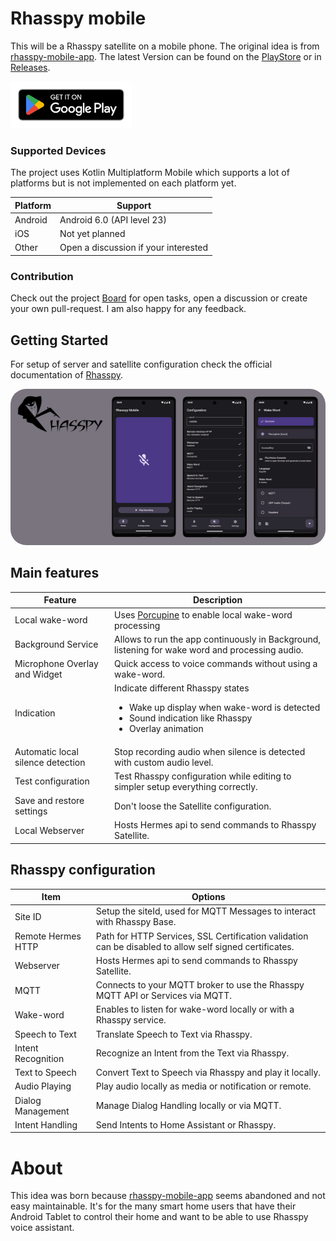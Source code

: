 # Rhasspy mobile

This will be a Rhasspy satellite on a mobile phone. The original idea is
from [rhasspy-mobile-app](https://github.com/razzo04/rhasspy-mobile-app). The latest Version can be found on the [PlayStore](https://play.google.com/store/apps/details?id=org.rhasspy.mobile.android) or in [Releases](https://github.com/Nailik/rhasspy_mobile/releases).

[<img src="documentation/images/google-play-badge.png" height="75">](https://play.google.com/store/apps/details?id=org.rhasspy.mobile.android)

### Supported Devices

The project uses Kotlin Multiplatform Mobile which supports a lot of platforms but is not implemented on each platform yet.

| Platform | Support                              |
|----------|--------------------------------------|
| Android  | Android 6.0 (API level 23)           |
| iOS      | Not yet planned                      |
| Other    | Open a discussion if your interested |


### Contribution

Check out the project [Board](https://github.com/users/Nailik/projects/1) for open tasks, open a discussion or create your own pull-request. 
I am also happy for any feedback.

## Getting Started

For setup of server and satellite configuration check the official documentation
of [Rhasspy](https://rhasspy.readthedocs.io/en/latest/tutorials/#server-with-satellites).

<img src="documentation/images/header.png" height="250" style="border-radius:25px">

## Main features

| Feature                           | Description                                                                                                                                                        |
|-----------------------------------|--------------------------------------------------------------------------------------------------------------------------------------------------------------------|
| Local wake-word                   | Uses [Porcupine](https://picovoice.ai/platform/porcupine/) to enable local wake-word processing                                                                    |
| Background Service                | Allows to run the app continuously in Background, listening for wake word and processing audio.                                                                    |
| Microphone Overlay and Widget     | Quick access to voice commands without using a wake-word.                                                                                                          |
| Indication                        | Indicate different Rhasspy states<br/><ul><li>Wake up display when wake-word is detected</li><li>Sound indication like Rhasspy</li><li>Overlay animation</li></ul> |
| Automatic local silence detection | Stop recording audio when silence is detected with custom audio level.                                                                                             |
| Test configuration                | Test Rhasspy configuration while editing to simpler setup everything correctly.                                                                                    |
| Save and restore settings         | Don't loose the Satellite configuration.                                                                                                                           |
| Local Webserver                   | Hosts Hermes api to send commands to Rhasspy Satellite.                                                                                                            |

## Rhasspy configuration

| Item               | Options                                                                                                 |
|--------------------|---------------------------------------------------------------------------------------------------------|
| Site ID            | Setup the siteId, used for MQTT Messages to interact with Rhasspy Base.                                 |
| Remote Hermes HTTP | Path for HTTP Services, SSL Certification validation can be disabled to allow self signed certificates. |
| Webserver          | Hosts Hermes api to send commands to Rhasspy Satellite.                                                 |
| MQTT               | Connects to your MQTT broker to use the Rhasspy MQTT API or Services via MQTT.                          |
| Wake-word          | Enables to listen for wake-word locally or with a Rhasspy service.                                      |
| Speech to Text     | Translate Speech to Text via Rhasspy.                                                                   |
| Intent Recognition | Recognize an Intent from the Text via Rhasspy.                                                          |
| Text to Speech     | Convert Text to Speech via Rhasspy and play it locally.                                                 |
| Audio Playing      | Play audio locally as media or notification or remote.                                                  |
| Dialog Management  | Manage Dialog Handling locally or via MQTT.                                                             |
| Intent Handling    | Send Intents to Home Assistant or Rhasspy.                                                              |

# About

This idea was born because [rhasspy-mobile-app](https://github.com/razzo04/rhasspy-mobile-app) seems 
abandoned and not easy maintainable. It's for the many smart home users that have their Android Tablet 
to control their home and want to be able to use Rhasspy voice assistant.
